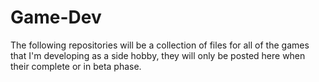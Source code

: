 # Game-Dev

The following repositories will be a collection of files for all of the games that I'm developing as a side hobby, they will only be posted here when their complete or in beta phase.
